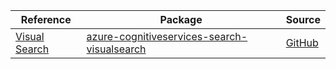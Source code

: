 | Reference | Package | Source |
|---|---|---|
|[Visual Search](cognitiveservices-search-visualsearch-readme.md)|[azure-cognitiveservices-search-visualsearch](https://pypi.org/project/azure-cognitiveservices-search-visualsearch)|[GitHub](https://github.com/Azure/azure-sdk-for-python/blob/main/sdk/cognitiveservices/azure-cognitiveservices-search-visualsearch)|

